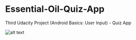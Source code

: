 # Essential-Oil-Quiz-App
Third Udacity Project (Android Basics: User Input) - Quiz App

![alt text](https://user-images.githubusercontent.com/36802522/53199305-98d55480-35d3-11e9-94fd-60825eb4ea2c.png)

